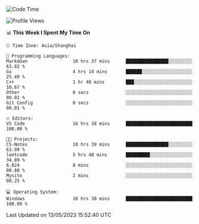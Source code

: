 <!--START_SECTION:waka-->
![Code Time](http://img.shields.io/badge/Code%20Time-924%20hrs%2024%20mins-blue)

![Profile Views](http://img.shields.io/badge/Profile%20Views-0-blue)

📊 **This Week I Spent My Time On** 

```text
🕑︎ Time Zone: Asia/Shanghai

💬 Programming Languages: 
Markdown                 10 hrs 37 mins      ████████████████░░░░░░░░░   63.82 % 
Go                       4 hrs 14 mins       ██████░░░░░░░░░░░░░░░░░░░   25.49 % 
C++                      1 hr 46 mins        ███░░░░░░░░░░░░░░░░░░░░░░   10.67 % 
Other                    0 secs              ░░░░░░░░░░░░░░░░░░░░░░░░░   00.01 % 
Git Config               0 secs              ░░░░░░░░░░░░░░░░░░░░░░░░░   00.01 % 

🔥 Editors: 
VS Code                  16 hrs 38 mins      █████████████████████████   100.00 % 

🐱‍💻 Projects: 
CS-Notes                 10 hrs 39 mins      ████████████████░░░░░░░░░   63.99 % 
leetcode                 5 hrs 48 mins       █████████░░░░░░░░░░░░░░░░   34.89 % 
6.824                    8 mins              ░░░░░░░░░░░░░░░░░░░░░░░░░   00.88 % 
Mysite                   2 mins              ░░░░░░░░░░░░░░░░░░░░░░░░░   00.25 % 

💻 Operating System: 
Windows                  16 hrs 38 mins      █████████████████████████   100.00 % 
```


 Last Updated on 13/05/2023 15:52:40 UTC
<!--END_SECTION:waka-->